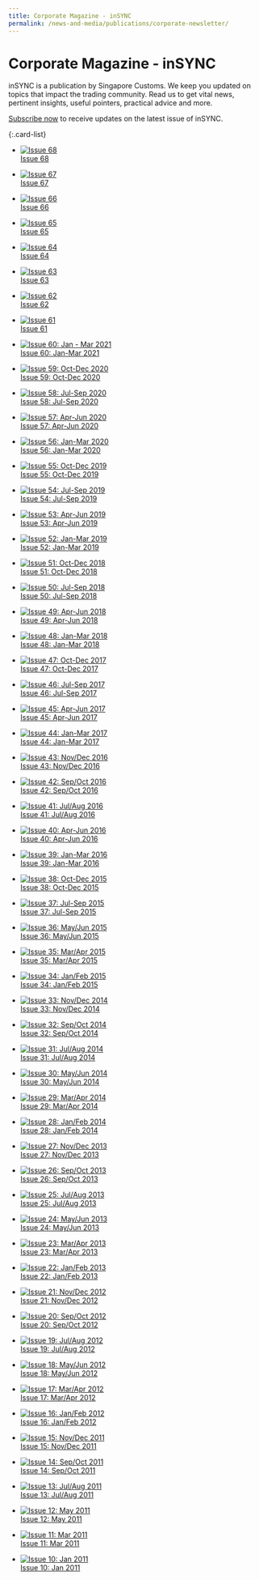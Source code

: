 ```yaml
---
title: Corporate Magazine - inSYNC
permalink: /news-and-media/publications/corporate-newsletter/
---
```

# Corporate Magazine - inSYNC

inSYNC is a publication by Singapore Customs. We keep you updated on topics that impact the trading community. Read us to get vital news, pertinent insights, useful pointers, practical advice and more.

[Subscribe now](https://form.gov.sg/#!/5e859b60a0ffc50011a4ee83) to receive updates on the latest issue of inSYNC.

{:.card-list}

-   [![Issue 68](/images/inSYNC/issue68_thumbnail.jpg)<br>
Issue 68](/files/2023-07-28-issue68.pdf)

-   [![Issue 67](/images/inSYNC/issue67_thumbnail.jpg)<br>
Issue 67](/files/2023-04-10-issue67.pdf)

-   [![Issue 66](/images/inSYNC/Issue66_thumbnail.jpg)<br>
Issue 66](/files/news-and-media/2023-01-19-Issue66.pdf)

-   [![Issue 65](/images/inSYNC/Issue65_thumbnail.jpg)<br>
Issue 65](/news-and-media/publications/2022-10-07-Issue65.pdf)

-   [![Issue 64](/images/inSYNC/Issue64_thumbnail.jpg)<br>
Issue 64](/news-and-media/publications/2022-07-15-Issue64.pdf)

-   [![Issue 63](/images/inSYNC/Issue63_thumbnail.jpg)<br>
Issue 63](/files/news-and-media/2022-05-13-Issue63.pdf)

-   [![Issue 62](/images/inSYNC/Issue62_thumbnail.jpg)<br>
Issue 62](/files/news-and-media/2022-02-15-Issue62.pdf)

-   [![Issue 61](/images/inSYNC/Issue61_thumbnail.jpg)<br>
Issue 61](/news-and-media/publications/2021-07-30-Issue61.pdf)

-   [![Issue 60: Jan - Mar 2021](/images/inSYNC/Issue60_thumbnail.jpg)<br>
Issue 60: Jan-Mar 2021](/news-and-media/publications/2021-04-19-Issue60.pdf)

-   [![Issue 59: Oct-Dec 2020](/images/inSYNC/Issue59_thumbnail.jpg)<br>
Issue 59: Oct-Dec 2020](/news-and-media/publications/2021-01-06-Issue59.pdf)

-   [![Issue 58: Jul-Sep 2020](/images/inSYNC/Issue58_thumbnail.jpg)<br>
Issue 58: Jul-Sep 2020](/news-and-media/publications/2020-10-01-Issue58.pdf)

-   [![Issue 57: Apr-Jun 2020](/images/inSYNC/Issue57_thumbnail.jpg)<br>
Issue 57: Apr-Jun 2020](/news-and-media/publications/2020-06-26-Issue57.pdf)

-   [![Issue 56: Jan-Mar 2020](/images/inSYNC/Issue56_thumbnail.jpg)<br>
Issue 56: Jan-Mar 2020](/news-and-media/publications/2020-01-01-Issue56.pdf)
 
-   [![Issue 55: Oct-Dec 2019](/images/inSYNC/Issue55_thumbnail.jpg)<br>
Issue 55: Oct-Dec 2019](/news-and-media/publications/2020-10-01-Issue55.pdf)
 
-   [![Issue 54: Jul-Sep 2019](/images/inSYNC/Issue54_thumbnail.jpg)<br>
Issue 54: Jul-Sep 2019](/news-and-media/publications/2019-07-01-Issue54.pdf)

-   [![Issue 53: Apr-Jun 2019](/images/inSYNC/Issue53_thumbnail.gif)<br>
Issue 53: Apr-Jun 2019](/news-and-media/publications/2019-04-01-Issue53.pdf)

-   [![Issue 52: Jan-Mar 2019](/images/inSYNC/Issue52_thumbnail.gif)<br>
Issue 52: Jan-Mar 2019](/news-and-media/publications/2019-01-01-Issue52.pdf)

-   [![Issue 51: Oct-Dec 2018](/images/inSYNC/Issue51_thumbnail.gif)<br>
Issue 51: Oct-Dec 2018](/news-and-media/publications/2018-10-01-Issue51.pdf)

-   [![Issue 50: Jul-Sep 2018](/images/inSYNC/Issue50_thumbnail.gif)<br>
Issue 50: Jul-Sep 2018](/news-and-media/publications/2018-07-01-Issue50.pdf)

-   [![Issue 49: Apr-Jun 2018](/images/inSYNC/Issue49_thumbnail.gif)<br>
Issue 49: Apr-Jun 2018](/news-and-media/publications/2018-04-01-Issue49.pdf)

-   [![Issue 48: Jan-Mar 2018](/images/inSYNC/Issue48_thumbnail.gif)<br>
Issue 48: Jan-Mar 2018](/news-and-media/publications/2018-01-01-Issue48.pdf)

-   [![Issue 47: Oct-Dec 2017](/images/inSYNC/Issue47_thumbnail.gif)<br>
Issue 47: Oct-Dec 2017](/news-and-media/publications/2017-10-01-Issue47.pdf)

-   [![Issue 46: Jul-Sep 2017](/images/inSYNC/Issue46_thumbnail.jpg)<br>
Issue 46: Jul-Sep 2017](/news-and-media/publications/2017-07-01-Issue46.pdf)

-   [![Issue 45: Apr-Jun 2017](/images/inSYNC/Issue45_thumbnail.gif)<br>
Issue 45: Apr-Jun 2017](/news-and-media/publications/2017-04-01-Issue45.pdf)

-   [![Issue 44: Jan-Mar 2017](/images/inSYNC/Issue44_thumbnail.gif)<br>
Issue 44: Jan-Mar 2017](/news-and-media/publications/2017-01-01-Issue44.pdf)

-   [![Issue 43: Nov/Dec 2016](/images/inSYNC/Issue43_thumbnail.gif)<br>
Issue 43: Nov/Dec 2016](/news-and-media/publications/2016-11-01-Issue43.pdf)

-   [![Issue 42: Sep/Oct 2016](/images/inSYNC/Issue42_thumbnail.jpg)<br>
Issue 42: Sep/Oct 2016](/news-and-media/publications/2016-09-01-Issue42.pdf)

-   [![Issue 41: Jul/Aug 2016](/images/inSYNC/Issue41_thumbnail.gif)<br>
Issue 41: Jul/Aug 2016](/news-and-media/publications/2016-07-01-Issue41.pdf)

-   [![Issue 40: Apr-Jun 2016](/images/inSYNC/Issue40_thumbnail.gif)<br>
Issue 40: Apr-Jun 2016](/news-and-media/publications/2016-04-01-Issue40.pdf)

-   [![Issue 39: Jan-Mar 2016](/images/inSYNC/Issue39_thumbnail.jpg)<br>
Issue 39: Jan-Mar 2016](/news-and-media/publications/2016-01-01-Issue39.pdf)

-   [![Issue 38: Oct-Dec 2015](/images/inSYNC/Issue38_thumbnail.jpg)<br>
Issue 38: Oct-Dec 2015](/news-and-media/publications/2015-10-01-Issue38.pdf)

-   [![Issue 37: Jul-Sep 2015](/images/inSYNC/Issue37_thumbnail.jpg)<br>
Issue 37: Jul-Sep 2015](/news-and-media/publications/2015-07-01-Issue37.pdf)

-   [![Issue 36: May/Jun 2015](/images/inSYNC/Issue36_thumbnail.jpg)<br>
Issue 36: May/Jun 2015](/news-and-media/publications/2015-05-01-Issue36.pdf)

-   [![Issue 35: Mar/Apr 2015](/images/inSYNC/Issue35_thumbnail.gif)<br>
Issue 35: Mar/Apr 2015](/news-and-media/publications/2015-03-01-Issue35.pdf)

-   [![Issue 34: Jan/Feb 2015](/images/inSYNC/Issue34_thumbnail.gif)<br>
Issue 34: Jan/Feb 2015](/news-and-media/publications/inSYNC_Issue34_ecopy.pdf)

-   [![Issue 33: Nov/Dec 2014](/images/inSYNC/Issue33_thumbnail.gif)<br>
Issue 33: Nov/Dec 2014](/news-and-media/publications/inSYNC_Issue33_ecopy.pdf)

-   [![Issue 32: Sep/Oct 2014](/images/inSYNC/Issue32_thumbnail.jpg)<br>
Issue 32: Sep/Oct 2014](/news-and-media/publications/inSYNC_Issue32_ecopy.pdf)

-   [![Issue 31: Jul/Aug 2014](/images/inSYNC/Issue31_thumbnail.jpg)<br>
Issue 31: Jul/Aug 2014](/news-and-media/publications/inSYNC_Issue31_ecopy.pdf)

-   [![Issue 30: May/Jun 2014](/images/inSYNC/Issue30_thumbnail.jpg)<br>
Issue 30: May/Jun 2014](/news-and-media/publications/inSYNC_Issue30_ecopy.pdf)

-   [![Issue 29: Mar/Apr 2014](/images/inSYNC/Issue29_thumbnail.jpg)<br>
Issue 29: Mar/Apr 2014](/news-and-media/publications/inSYNC_Issue29_ecopy.pdf)

-   [![Issue 28: Jan/Feb 2014](/images/inSYNC/Issue28_thumbnail.jpg)<br>
Issue 28: Jan/Feb 2014](/news-and-media/publications/inSYNC_Issue28_ecopy.pdf)

-   [![Issue 27: Nov/Dec 2013](/images/inSYNC/Issue27_thumbnail.jpg)<br>
Issue 27: Nov/Dec 2013](/news-and-media/publications/inSYNC_Issue27_ecopy.pdf)

-   [![Issue 26: Sep/Oct 2013](/images/inSYNC/Issue26_thumbnail.jpg)<br>
Issue 26: Sep/Oct 2013](/news-and-media/publications/inSYNC_Issue26_ecopy.pdf)

-   [![Issue 25: Jul/Aug 2013](/images/inSYNC/Issue25_thumbnail.jpg)<br>
Issue 25: Jul/Aug 2013](/news-and-media/publications/inSYNC_Issue25_ecopy.pdf)

-   [![Issue 24: May/Jun 2013](/images/inSYNC/Issue24_thumbnail.jpg)<br>
Issue 24: May/Jun 2013](/news-and-media/publications/inSYNC_Issue24_ecopy.pdf)

-   [![Issue 23: Mar/Apr 2013](/images/inSYNC/Issue23_thumbnail1.jpg)<br>
Issue 23: Mar/Apr 2013](/news-and-media/publications/inSYNC_Issue23_ecopy.pdf)

-   [![Issue 22: Jan/Feb 2013](/images/inSYNC/Issue22_thumbnail1.jpg)<br>
Issue 22: Jan/Feb 2013](/news-and-media/publications/inSYNC_Issue22_ecopy.pdf)

-   [![Issue 21: Nov/Dec 2012](/images/inSYNC/Issue21_thumbnail.jpg)<br>
Issue 21: Nov/Dec 2012](/news-and-media/publications/inSYNC_Issue21_ecopy.pdf)

-   [![Issue 20: Sep/Oct 2012](/images/inSYNC/Issue20_thumbnail.jpg)<br>
Issue 20: Sep/Oct 2012](/news-and-media/publications/inSYNC_Issue20_ecopy.pdf)

-   [![Issue 19: Jul/Aug 2012](/images/inSYNC/Issue19_thumbnail.jpg)<br>
Issue 19: Jul/Aug 2012](/news-and-media/publications/inSYNC_Issue19_ecopy.pdf)

-   [![Issue 18: May/Jun 2012](/images/inSYNC/Issue18_thumbnail.jpg)<br>
Issue 18: May/Jun 2012](/news-and-media/publications/inSYNC_Issue18_ecopy.pdf)

-   [![Issue 17: Mar/Apr 2012](/images/inSYNC/Issue17_thumbnail.jpg)<br>
Issue 17: Mar/Apr 2012](/news-and-media/publications/inSYNC_Issue17_ecopy.pdf)

-   [![Issue 16: Jan/Feb 2012](/images/inSYNC/Issue16_thumbnail.jpg)<br>
Issue 16: Jan/Feb 2012](/news-and-media/publications/inSYNC_Issue16_ecopy.pdf)

-   [![Issue 15: Nov/Dec 2011](/images/inSYNC/Issue15_thumbnail.jpg)<br>
Issue 15: Nov/Dec 2011](/news-and-media/publications/inSYNC_Issue15_ecopy.pdf)

-   [![Issue 14: Sep/Oct 2011](/images/inSYNC/Issue14_thumbnail.jpg)<br>
Issue 14: Sep/Oct 2011](/news-and-media/publications/inSYNC_Issue14_ecopy.pdf)

-   [![Issue 13: Jul/Aug 2011](/images/inSYNC/Issue13_thumbnail.jpg)<br>
Issue 13: Jul/Aug 2011](/news-and-media/publications/inSYNC_Issue13_ecopy.pdf)

-   [![Issue 12: May 2011](/images/inSYNC/Issue12_thumbnail.jpg)<br>
Issue 12: May 2011](/news-and-media/publications/inSYNC_Issue12_ecopy.pdf)

-   [![Issue 11: Mar 2011](/images/inSYNC/Issue11_thumbnail.jpg)<br>
  Issue 11: Mar 2011](/news-and-media/publications/inSYNC_Issue11_ecopy.pdf)
  
-   [![Issue 10: Jan 2011](/images/inSYNC/Issue10_thumbnail1.jpg)<br>
Issue 10: Jan 2011](/news-and-media/publications/inSYNC_Issue10_ecopy.pdf)